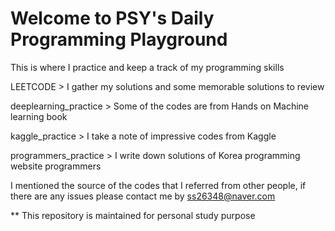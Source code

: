 # Welcome to PSY's Daily Programming Playground 

This is where I practice and keep a track of my programming skills

LEETCODE > I gather my solutions and some memorable solutions to review

deeplearning_practice > Some of the codes are from Hands on Machine learning book

kaggle_practice > I take a note of impressive codes from Kaggle 

programmers_practice > I write down solutions of Korea programming website programmers

I mentioned the source of the codes that I referred from other people, if there are any issues please contact me by ss26348@naver.com

** This repository is maintained for personal study purpose
